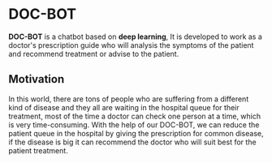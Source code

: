 # DOC-BOT
**DOC-BOT** is a chatbot based on **deep learning**, It is developed to work as a doctor's prescription guide who will analysis the symptoms of the patient and recommend treatment or advise to the patient.

## Motivation
In this world, there are tons of people who are suffering from a different kind of disease and they all are waiting in the hospital queue for their treatment, most of the time a doctor can check one person at a time, which is very time-consuming.
With the help of our DOC-BOT, we can reduce the patient queue in the hospital by giving the prescription for common disease, if the disease is big it can recommend the doctor who will suit best for the patient treatment.
